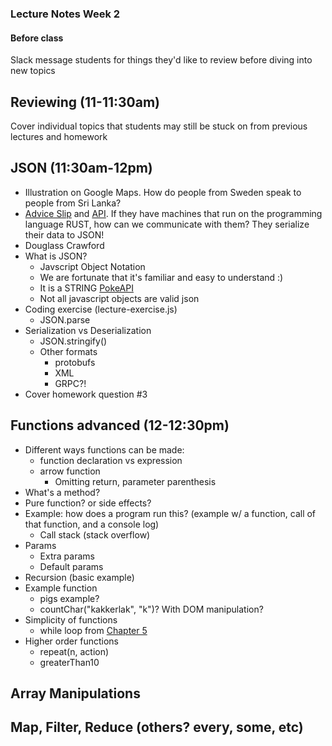 ### Lecture Notes Week 2

#### Before class
Slack message students for things they'd like to review before diving into new topics

## Reviewing (11-11:30am)
Cover individual topics that students may still be stuck on from previous lectures and homework

## JSON (11:30am-12pm)
* Illustration on Google Maps. How do people from Sweden speak to people from Sri Lanka?
* [Advice Slip](https://adviceslip.com/) and [API](https://api.adviceslip.com/#endpoint-random). If they have machines that run on the programming language RUST, how can we communicate with them? They serialize their data to JSON!
* Douglass Crawford
* What is JSON?
  * Javscript Object Notation
  * We are fortunate that it's familiar and easy to understand :)
  * It is a STRING [PokeAPI](https://pokeapi.co/api/v2/pokemon/squirtle/)
  * Not all javascript objects are valid json
* Coding exercise (lecture-exercise.js)
  * JSON.parse
* Serialization vs Deserialization
  * JSON.stringify()
  * Other formats
    * protobufs
    * XML
    * GRPC?!
* Cover homework question #3

## Functions advanced (12-12:30pm)
* Different ways functions can be made:
  * function declaration vs expression
  * arrow function 
    * Omitting return, parameter parenthesis
* What's a method?
* Pure function? or side effects?
* Example: how does a program run this? (example w/ a function, call of that function, and a console log)
  * Call stack (stack overflow)
* Params
  * Extra params
  * Default params
* Recursion (basic example)
* Example function 
  * pigs example?
  * countChar("kakkerlak", "k")? With DOM manipulation?
* Simplicity of functions
  * while loop from [Chapter 5](http://eloquentjavascript.net/05_higher_order.html)
* Higher order functions
  * repeat(n, action)
  * greaterThan10

## Array Manipulations
## Map, Filter, Reduce (others? every, some, etc)
